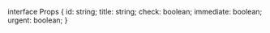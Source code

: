 interface Props {
id: string;
title: string;
check: boolean;
immediate: boolean;
urgent: boolean;
}
